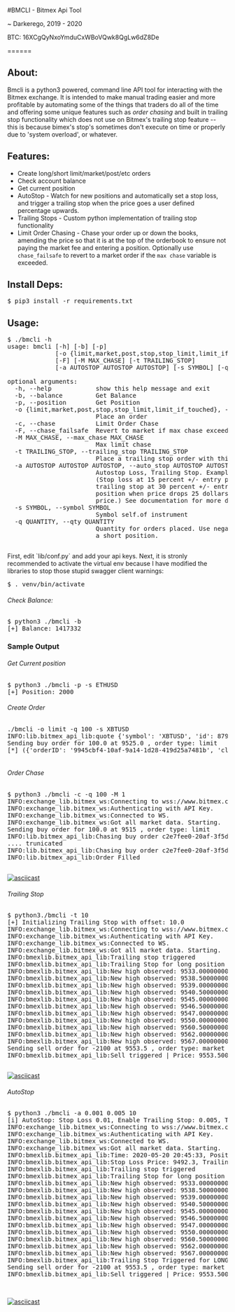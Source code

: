 #BMCLI - Bitmex Api Tool

~ Darkerego, 2019 - 2020

BTC: 16XCgQyNxoYmduCxWBoVQwk8QgLw6dZ8De

======

## About:

<p>
Bmcli is a python3 powered, command line API tool for interacting with the Bitmex 
exchange. It is intended to make manual trading easier and more profitable by 
automating some of the things that traders do all of the time and offering some 
unique features such as <i>order chasing</i> and built in trailing stop functionality 
which does not use on Bitmex's trailing stop feature -- this is because bimex's stop's 
sometimes don't execute on time or properly due to 'system overload', or whatever.
</p>

## Features:

- Create long/short limit/market/post/etc orders
- Check account balance
- Get current position
- AutoStop - Watch for new positions and automatically set a stop loss, and trigger 
a trailing stop when the price goes a user defined percentage upwards. 
- Trailing Stops - Custom python implementation of trailing stop functionality
- Limit Order Chasing - Chase your order up or down the books, amending the price 
so that it is at the top of the orderbook to ensure not paying the market fee and 
entering a position. Optionally use `chase_failsafe` to revert to a market order 
if the `max chase` variable is exceeded. 

## Install Deps:

<pre>
$ pip3 install -r requirements.txt
</pre>

## Usage:

<pre>
$ ./bmcli -h
usage: bmcli [-h] [-b] [-p]
             [-o {limit,market,post,stop,stop_limit,limit_if_touched}] [-c]
             [-F] [-M MAX_CHASE] [-t TRAILING_STOP]
             [-a AUTOSTOP AUTOSTOP AUTOSTOP] [-s SYMBOL] [-q QUANTITY]

optional arguments:
  -h, --help            show this help message and exit
  -b, --balance         Get Balance
  -p, --position        Get Position
  -o {limit,market,post,stop,stop_limit,limit_if_touched}, --order {limit,market,post,stop,stop_limit,limit_if_touched}
                        Place an order
  -c, --chase           Limit Order Chase
  -F, --chase_failsafe  Revert to market if max chase exceeded.
  -M MAX_CHASE, --max_chase MAX_CHASE
                        Max limit chase
  -t TRAILING_STOP, --trailing_stop TRAILING_STOP
                        Place a trailing stop order with this offset.
  -a AUTOSTOP AUTOSTOP AUTOSTOP, --auto_stop AUTOSTOP AUTOSTOP AUTOSTOP
                        Autostop Loss, Trailing Stop. Example -a 0.015 0.03 25
                        (Stop loss at 15 percent +/- entry price, enable
                        trailing stop at 30 percent +/- entry price, close
                        position when price drops 25 dollars +/- trailing stop
                        price.) See documentation for more details.
  -s SYMBOL, --symbol SYMBOL
                        Symbol self.of instrument
  -q QUANTITY, --qty QUANTITY
                        Quantity for orders placed. Use negative value to open
                        a short position. 

</pre>

<p>
First, edit `lib/conf.py` and add your api keys. Next, it is stronly recommended 
to activate the virtual env because I have modified the libraries to stop those 
stupid swagger client warnings:
</p>
<pre>
$ . venv/bin/activate
</pre>

###### Check Balance:

<pre>
$ python3 ./bmcli -b
[+] Balance: 1417332
</pre>

### Sample Output

###### Get Current position

<pre>
$ python3 ./bmcli -p -s ETHUSD
[+] Position: 2000
</pre>

###### Create Order
<pre>
./bmcli -o limit -q 100 -s XBTUSD
INFO:lib.bitmex_api_lib:quote {'symbol': 'XBTUSD', 'id': 8799047500, 'side': 'Sell', 'size': 1539179, 'price': 9525.0}
Sending buy order for 100.0 at 9525.0 , order type: limit
[*] ({'orderID': '9945cbf4-10af-9a14-1d28-419d25a7481b', 'clOrdID': '', 'clOrdLinkID': '', 'account': 'xxxxxx', 'symbol': 'XBTUSD', 'side': 'Buy', 'simpleOrderQty': None, 'orderQty': 100, 'price': 9525.0, 'displayQty': None, 'stopPx': None, 'pegOffsetValue': None, 'pegPriceType': '', 'currency': 'USD', 'settlCurrency': 'XBt', 'ordType': 'Limit', 'timeInForce': 'GoodTillCancel', 'execInst': '', 'contingencyType': '', 'exDestination': 'XBME', 'ordStatus': 'Filled', 'triggered': '', 'workingIndicator': False, 'ordRejReason': '', 'simpleLeavesQty': None, 'leavesQty': 0, 'simpleCumQty': None, 'cumQty': 100, 'avgPx': 9524.5, 'multiLegReportingType': 'SingleSecurity', 'text': 'bmx_api_tool', 'transactTime': datetime.datetime(2020, 5, 20, 23, 20, 33, 286000, tzinfo=tzutc()), 'timestamp': datetime.datetime(2020, 5, 20, 23, 20, 33, 286000, tzinfo=tzutc())}, <bravado.requests_client.RequestsResponseAdapter object at 0x7f29c6868550>)

</pre>

###### Order Chase

<pre>
$ python3 ./bmcli -c -q 100 -M 1
INFO:exchange_lib.bitmex_ws:Connecting to wss://www.bitmex.com/realtime?subscribe=execution:XBTUSD,instrument:XBTUSD,order:XBTUSD,position:XBTUSD,quote:XBTUSD,trade:XBTUSD,margin
INFO:exchange_lib.bitmex_ws:Authenticating with API Key.
INFO:exchange_lib.bitmex_ws:Connected to WS.
INFO:exchange_lib.bitmex_ws:Got all market data. Starting.
Sending buy order for 100.0 at 9515 , order type: limit
INFO:lib.bitmex_api_lib:Chasing buy order c2e7fee0-20af-3f5d-a7b9-c22d49de2c19, order_price: 9508.0, last_price: 9508.0, current price: 9508 max chase: 9511.0
.... trunicated
INFO:lib.bitmex_api_lib:Chasing buy order c2e7fee0-20af-3f5d-a7b9-c22d49de2c19, order_price: 9508.0, last_price: 9508.0, current price: 9508 max chase: 9511.0
INFO:lib.bitmex_api_lib:Order Filled

</pre>

[![asciicast](https://asciinema.org/a/Ctn7upSmaIuhhJOXEBxBZMYoi.svg)](https://asciinema.org/a/Ctn7upSmaIuhhJOXEBxBZMYoi)

###### Trailing Stop

<pre>
$ python3./bmcli -t 10
[+] Initializing Trailing Stop with offset: 10.0
INFO:exchange_lib.bitmex_ws:Connecting to wss://www.bitmex.com/realtime?subscribe=execution:XBTUSD,instrument:XBTUSD,order:XBTUSD,position:XBTUSD,quote:XBTUSD,trade:XBTUSD,margin
INFO:exchange_lib.bitmex_ws:Authenticating with API Key.
INFO:exchange_lib.bitmex_ws:Connected to WS.
INFO:exchange_lib.bitmex_ws:Got all market data. Starting.
INFO:bmexlib.bitmex_api_lib:Trailing stop triggered
INFO:bmexlib.bitmex_api_lib:Trailing Stop for long position of entry price: 9535.6155 triggered: offset price 9521.5 current price: [9531.5]
INFO:bmexlib.bitmex_api_lib:New high observed: 9533.00000000 Updating stop loss to 9523.00000000
INFO:bmexlib.bitmex_api_lib:New high observed: 9538.50000000 Updating stop loss to 9528.50000000
INFO:bmexlib.bitmex_api_lib:New high observed: 9539.00000000 Updating stop loss to 9529.00000000
INFO:bmexlib.bitmex_api_lib:New high observed: 9540.50000000 Updating stop loss to 9530.50000000
INFO:bmexlib.bitmex_api_lib:New high observed: 9545.00000000 Updating stop loss to 9535.00000000
INFO:bmexlib.bitmex_api_lib:New high observed: 9546.50000000 Updating stop loss to 9536.50000000
INFO:bmexlib.bitmex_api_lib:New high observed: 9547.00000000 Updating stop loss to 9537.00000000
INFO:bmexlib.bitmex_api_lib:New high observed: 9550.00000000 Updating stop loss to 9540.00000000
INFO:bmexlib.bitmex_api_lib:New high observed: 9560.50000000 Updating stop loss to 9550.50000000
INFO:bmexlib.bitmex_api_lib:New high observed: 9562.00000000 Updating stop loss to 9552.00000000
INFO:bmexlib.bitmex_api_lib:New high observed: 9567.00000000 Updating stop loss to 9557.00000000
Sending sell order for -2100 at 9553.5 , order type: market
INFO:bmexlib.bitmex_api_lib:Sell triggered | Price: 9553.50000000 | Stop loss: 9557.00000000

</pre>
<p>

[![asciicast](https://asciinema.org/a/RUySuh40ObfavX7qxw8yafRSP.svg)](https://asciinema.org/a/RUySuh40ObfavX7qxw8yafRSP)</p>


###### AutoStop

<pre>
$ python3 ./bmcli -a 0.001 0.005 10
[i] AutoStop: Stop Loss 0.01, Enable Trailing Stop: 0.005, Trail Offset: 10.0
INFO:exchange_lib.bitmex_ws:Connecting to wss://www.bitmex.com/realtime?subscribe=execution:XBTUSD,instrument:XBTUSD,order:XBTUSD,position:XBTUSD,quote:XBTUSD,trade:XBTUSD,margin
INFO:exchange_lib.bitmex_ws:Authenticating with API Key.
INFO:exchange_lib.bitmex_ws:Connected to WS.
INFO:exchange_lib.bitmex_ws:Got all market data. Starting.
INFO:bmexlib.bitmex_api_lib:Time: 2020-05-20 20:45:33, Position: 500, Entry Price: 9535.5, Current Price: 9537.5
INFO:bmexlib.bitmex_api_lib:Stop Loss Price: 9492.3, Trailing Stop Enable: 9549.54 
INFO:bmexlib.bitmex_api_lib:Trailing stop triggered
INFO:bmexlib.bitmex_api_lib:Trailing Stop for long position of entry price: 9535.5 triggered: offset price 9521.5 current price: [9531.5]
INFO:bmexlib.bitmex_api_lib:New high observed: 9533.00000000 Updating stop loss to 9523.00000000
INFO:bmexlib.bitmex_api_lib:New high observed: 9538.50000000 Updating stop loss to 9528.50000000
INFO:bmexlib.bitmex_api_lib:New high observed: 9539.00000000 Updating stop loss to 9529.00000000
INFO:bmexlib.bitmex_api_lib:New high observed: 9540.50000000 Updating stop loss to 9530.50000000
INFO:bmexlib.bitmex_api_lib:New high observed: 9545.00000000 Updating stop loss to 9535.00000000
INFO:bmexlib.bitmex_api_lib:New high observed: 9546.50000000 Updating stop loss to 9536.50000000
INFO:bmexlib.bitmex_api_lib:New high observed: 9547.00000000 Updating stop loss to 9537.00000000
INFO:bmexlib.bitmex_api_lib:New high observed: 9550.00000000 Updating stop loss to 9540.00000000
INFO:bmexlib.bitmex_api_lib:New high observed: 9560.50000000 Updating stop loss to 9550.50000000
INFO:bmexlib.bitmex_api_lib:New high observed: 9562.00000000 Updating stop loss to 9552.00000000
INFO:bmexlib.bitmex_api_lib:New high observed: 9567.00000000 Updating stop loss to 9557.00000000
INFO:bmexlib.bitmex_api_lib:Trailing Stop Triggered for LONG position: Offset 10.0
Sending sell order for -2100 at 9553.5 , order type: market
INFO:bmexlib.bitmex_api_lib:Sell triggered | Price: 9553.50000000 | Stop loss: 9557.00000000


</pre>

[![asciicast](https://asciinema.org/a/bOtzGkjuHNKGo5kEnAWWoOimH.svg)](https://asciinema.org/a/bOtzGkjuHNKGo5kEnAWWoOimH)
